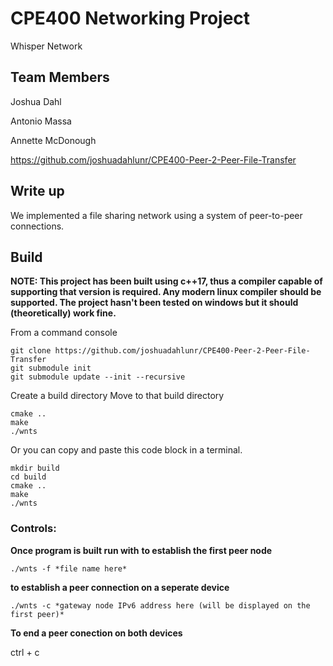 # CPE400 Networking Project

Whisper Network

## Team Members

Joshua Dahl

Antonio Massa

Annette McDonough

https://github.com/joshuadahlunr/CPE400-Peer-2-Peer-File-Transfer

## Write up

We implemented a file sharing network using a system of peer-to-peer connections.

## Build

**NOTE: This project has been built using c++17, thus a compiler capable of supporting that version is required. Any modern linux compiler should be supported. The project hasn't been tested on windows but it should (theoretically) work fine.**

From a command console

    git clone https://github.com/joshuadahlunr/CPE400-Peer-2-Peer-File-Transfer
    git submodule init
    git submodule update --init --recursive

Create a build directory
Move to that build directory

    cmake ..
    make
    ./wnts

Or you can copy and paste this code block in a terminal.

    mkdir build
    cd build
    cmake ..
    make
    ./wnts

### Controls:

  **Once program is built run with**
  **to establish the first peer node**
    
    ./wnts -f *file name here*

  **to establish a peer connection on a seperate device**

    ./wnts -c *gateway node IPv6 address here (will be displayed on the first peer)*
    
    
  **To end a peer conection on both devices**

   ctrl + c 
